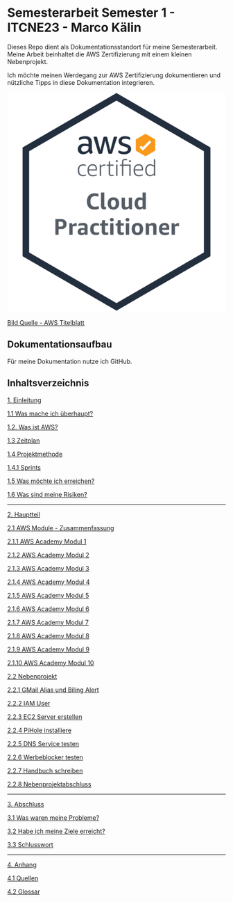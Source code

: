 # Semesterarbeit Semester 1 - ITCNE23 - Marco Kälin

Dieses Repo dient als Dokumentationsstandort für meine Semesterarbeit.
Meine Arbeit beinhaltet die AWS Zertifizierung mit einem kleinen Nebenprojekt.

Ich möchte meinen Werdegang zur AWS Zertifizierung dokumentieren und nützliche Tipps in diese Dokumentation integrieren.

![AWS Cloud Practitioner](Ressourcen/Bilder/AWS_Bilder/aws-certified-cloud-practitioner.png)

[Bild Quelle - AWS Titelblatt](./Anhang/quellen.md#aws-titelblatt)

## Dokumentationsaufbau

Für meine Dokumentation nutze ich GitHub.

## Inhaltsverzeichnis

[1. Einleitung](./Einleitung/README.md)

[1.1 Was mache ich überhaupt?](./Einleitung/projektidee.md)

[1.2. Was ist AWS?](./Einleitung/was_ist_aws.md)

[1.3 Zeitplan](./Einleitung/zeitplan.md)

[1.4 Projektmethode](./Einleitung/projektmethode.md)

[1.4.1 Sprints](./Einleitung/sprints.md)

[1.5 Was möchte ich erreichen?](./Einleitung/ziele.md)

[1.6 Was sind meine Risiken?](./Einleitung/risiken.md)

-----

[2. Hauptteil](./Hauptteil/README.md)

[2.1 AWS Module - Zusammenfassung](./Hauptteil/AWS_Academy_Module/modul_zusammenfassung.md)

[2.1.1 AWS Academy Modul 1](./Hauptteil/AWS_Academy_Module/modul1.md)

[2.1.2 AWS Academy Modul 2](./Hauptteil/AWS_Academy_Module/modul2.md)

[2.1.3 AWS Academy Modul 3](./Hauptteil/AWS_Academy_Module/modul3.md)

[2.1.4 AWS Academy Modul 4](./Hauptteil/AWS_Academy_Module/modul4.md)

[2.1.5 AWS Academy Modul 5](./Hauptteil/AWS_Academy_Module/modul5.md)

[2.1.6 AWS Academy Modul 6](./Hauptteil/AWS_Academy_Module/modul6.md)

[2.1.7 AWS Academy Modul 7](./Hauptteil/AWS_Academy_Module/modul7.md)

[2.1.8 AWS Academy Modul 8](./Hauptteil/AWS_Academy_Module/modul8.md)

[2.1.9 AWS Academy Modul 9](./Hauptteil/AWS_Academy_Module/modul9.md)

[2.1.10 AWS Academy Modul 10](./Hauptteil/AWS_Academy_Module/modul10.md)

[2.2 Nebenprojekt](./Hauptteil/Nebenprojekt/nebenprojekt.md)

[2.2.1 GMail Alias und Biling Alert](./Hauptteil/Nebenprojekt/gmail-alias_billing-alarm.md)

[2.2.2 IAM User](./Hauptteil/Nebenprojekt/iam_user_erstellen.md)

[2.2.3 EC2 Server erstellen](./Hauptteil/Nebenprojekt/ec2_server_erstellen.md)

[2.2.4 PiHole installiere](./Hauptteil/Nebenprojekt/pihole_installieren.md)

[2.2.5 DNS Service testen](./Hauptteil/Nebenprojekt/dns_abfragen.md)

[2.2.6 Werbeblocker testen](./Hauptteil/Nebenprojekt/werbeblocker_testen.md)

[2.2.7 Handbuch schreiben](./Hauptteil/Nebenprojekt/handbuch.md)

[2.2.8 Nebenprojektabschluss](./Hauptteil/Nebenprojekt/projektabschluss.md)

-----

[3. Abschluss](./Schlussteil/README.md)

[3.1 Was waren meine Probleme?](./Schlussteil/probleme.md)

[3.2 Habe ich meine Ziele erreicht?](./Schlussteil/erreichte_ziele.md)

[3.3 Schlusswort](./Schlussteil/schlusswort.md)

-----

[4. Anhang](./Anhang/README.md)

[4.1 Quellen](./Anhang/quellen.md)

[4.2 Glossar](./Anhang/glossar.md)
